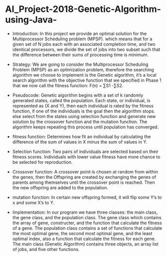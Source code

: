 # AI_Project-2018-Genetic-Algorithm-using-Java-
* Introduction: In this project we provide an optimal solution for the Multiprocessor Scheduling problem (MPSP). which means that for a given set of N jobs each with an associated completion time, and two identical processors, we divide the set of jobs into two subset such that the difference between their sums of processing time is minimum.

* Strategy: We are going to consider the Multiprocessor Scheduling Problem (MPSP) as an optimization problem, therefore the searching algorithm we choose to implement is the Genetic algorithm, it’s a local search algorithm with the objective function that we specified in Phase 1 that we now call the fitness function: F(n) = ∑S1 -∑S2.

* Pseudocode: Genetic algorithm begins with a set of k randomly generated states, called the population. Each state, or individual, is represented as (X and Y), then each individual is rated by the fitness function, if one of the individuals is the goal then the algorithm stops. else select from the states using selection function and generate new solution by the crossover function and the mutation function. The algorithm keeps repeating this process until population has converged.

* fitness function: Determines how fit an individual by calculating the difference of the sum of values in X minus the sum of values in Y.

* Selection function: Two pairs of individuals are selected based on their fitness scores. Individuals with lower value fitness have more chance to be selected for reproduction.

* Crossover function: A crossover point is chosen at random from within the genes, then the Offspring are created by exchanging the genes of parents among themselves until the crossover point is reached. Then the new offspring are added to the population.

* mutation function: In certain new offspring formed, it will flip some Y’s to x and some X’s to Y.

* Implementation: In our program we have three classes: the main class, the gene class, and the population class. The gene class which contains the array of gene, constructer, and the function that calculate the fitness of a gene. The population class contains a set of functions that calculate the most optimal gene, the second most optimal gene, and the least optimal index, also a function that calculate the fitness for each gene. The main class (Genetic Algorithm) contains three objects, an array list of jobs, and five other functions.
